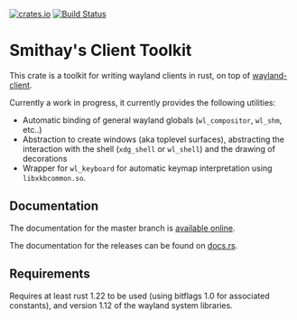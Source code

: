 [![crates.io](http://meritbadge.herokuapp.com/smithay-client-toolkit)](https://crates.io/crates/smithay-client-toolkit)
[![Build Status](https://travis-ci.org/Smithay/client-toolkit.svg?branch=master)](https://travis-ci.org/Smithay/client-toolkit)


# Smithay's Client Toolkit

This crate is a toolkit for writing wayland clients in rust, on top of [wayland-client](https://crates.io/crates/wayland-client).

Currently a work in progress, it currently provides the following utilities:

- Automatic binding of general wayland globals (`wl_compositor`, `wl_shm`, etc..)
- Abstraction to create windows (aka toplevel surfaces), abstracting the interaction
  with the shell (`xdg_shell` or `wl_shell`) and the drawing of decorations
- Wrapper for `wl_keyboard` for automatic keymap interpretation using `libxkbcommon.so`.

## Documentation

The documentation for the master branch is [available online](https://smithay.github.io/client-toolkit/).

The documentation for the releases can be found on [docs.rs](https://docs.rs/smithay-client-toolkit).

## Requirements

Requires at least rust 1.22 to be used (using bitflags 1.0 for associated constants), and version 1.12 of the
wayland system libraries.
